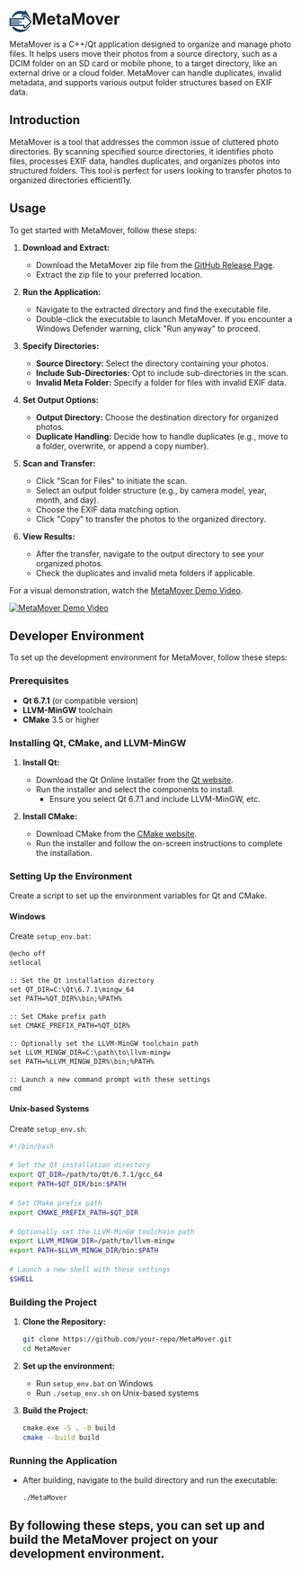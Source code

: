 
<h1> <img src="https://github.com/AmelioratesDevelopment/MetaMover/blob/f66fc81ce95ea1c4e615ec38cc6d7294d4e383dd/media/MetaMoverIcon_White.png?raw=true"
  width="40"
  height="40"
  style="float:left;">
 MetaMover</h1>

MetaMover is a C++/Qt application designed to organize and manage photo files. It helps users move their photos from a source directory, such as a DCIM folder on an SD card or mobile phone, to a target directory, like an external drive or a cloud folder. MetaMover can handle duplicates, invalid metadata, and supports various output folder structures based on EXIF data.

## Introduction

MetaMover is a tool that addresses the common issue of cluttered photo directories. By scanning specified source directories, it identifies photo files, processes EXIF data, handles duplicates, and organizes photos into structured folders. This tool is perfect for users looking to transfer photos to organized directories efficientl1y.

## Usage

To get started with MetaMover, follow these steps:

1. **Download and Extract:**
   - Download the MetaMover zip file from the [GitHub Release Page](https://github.com/AmelioratesDevelopment/MetaMover/releases).
   - Extract the zip file to your preferred location.

2. **Run the Application:**
   - Navigate to the extracted directory and find the executable file.
   - Double-click the executable to launch MetaMover. If you encounter a Windows Defender warning, click "Run anyway" to proceed.

3. **Specify Directories:**
   - **Source Directory:** Select the directory containing your photos.
   - **Include Sub-Directories:** Opt to include sub-directories in the scan.
   - **Invalid Meta Folder:** Specify a folder for files with invalid EXIF data.

4. **Set Output Options:**
   - **Output Directory:** Choose the destination directory for organized photos.
   - **Duplicate Handling:** Decide how to handle duplicates (e.g., move to a folder, overwrite, or append a copy number).

5. **Scan and Transfer:**
   - Click "Scan for Files" to initiate the scan.
   - Select an output folder structure (e.g., by camera model, year, month, and day).
   - Choose the EXIF data matching option.
   - Click "Copy" to transfer the photos to the organized directory.

6. **View Results:**
   - After the transfer, navigate to the output directory to see your organized photos.
   - Check the duplicates and invalid meta folders if applicable.

For a visual demonstration, watch the [MetaMover Demo Video](https://www.youtube.com/watch?v=PBt0Qy3pgyM).

[![MetaMover Demo Video](https://img.youtube.com/vi/PBt0Qy3pgyM/0.jpg)](https://www.youtube.com/watch?v=PBt0Qy3pgyM)

## Developer Environment

To set up the development environment for MetaMover, follow these steps:

### Prerequisites

- **Qt 6.7.1** (or compatible version)
- **LLVM-MinGW** toolchain
- **CMake** 3.5 or higher

### Installing Qt, CMake, and LLVM-MinGW

1. **Install Qt:**
   - Download the Qt Online Installer from the [Qt website](https://www.qt.io/download-qt-installer).
   - Run the installer and select the components to install.
     - Ensure you select Qt 6.7.1 and include LLVM-MinGW, etc.

2. **Install CMake:**
   - Download CMake from the [CMake website](https://cmake.org/download/).
   - Run the installer and follow the on-screen instructions to complete the installation.

### Setting Up the Environment

Create a script to set up the environment variables for Qt and CMake.

#### Windows

Create `setup_env.bat`:
```batch
@echo off
setlocal

:: Set the Qt installation directory
set QT_DIR=C:\Qt\6.7.1\mingw_64
set PATH=%QT_DIR%\bin;%PATH%

:: Set CMake prefix path
set CMAKE_PREFIX_PATH=%QT_DIR%

:: Optionally set the LLVM-MinGW toolchain path
set LLVM_MINGW_DIR=C:\path\to\llvm-mingw
set PATH=%LLVM_MINGW_DIR%\bin;%PATH%

:: Launch a new command prompt with these settings
cmd
```

#### Unix-based Systems

Create `setup_env.sh`:
```sh
#!/bin/bash

# Set the Qt installation directory
export QT_DIR=/path/to/Qt/6.7.1/gcc_64
export PATH=$QT_DIR/bin:$PATH

# Set CMake prefix path
export CMAKE_PREFIX_PATH=$QT_DIR

# Optionally set the LLVM-MinGW toolchain path
export LLVM_MINGW_DIR=/path/to/llvm-mingw
export PATH=$LLVM_MINGW_DIR/bin:$PATH

# Launch a new shell with these settings
$SHELL
```

### Building the Project

1. **Clone the Repository:**
   ```sh
   git clone https://github.com/your-repo/MetaMover.git
   cd MetaMover
   ```

2. **Set up the environment:**
   - Run `setup_env.bat` on Windows
   - Run `./setup_env.sh` on Unix-based systems

3. **Build the Project:**
   ```sh
   cmake.exe -S . -B build
   cmake --build build
   ```

### Running the Application
- After building, navigate to the build directory and run the executable:
  ```sh
  ./MetaMover
  ```

By following these steps, you can set up and build the MetaMover project on your development environment.
---
